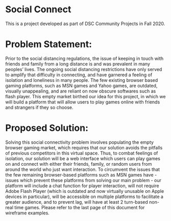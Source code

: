 # Social Connect
This is a project developed as part of DSC Community Projects in Fall 2020. 

# Problem Statement: 
Prior to the social distancing regulations, the issue of keeping in touch with friends and family from a long distance is and was prevalent in many peoples’ lives. The ongoing social distancing restrictions have only served to amplify that difficulty in connecting, and have garnered a feeling of isolation and loneliness in many people. The few existing browser based gaming platforms, such as MSN games and Yahoo games, are outdated, visually unappealing, and are reliant on now obscure softwares such as flash player. This empty market birthed our idea for this project, in which we will build a platform that will allow users to play games online with friends and strangers if they so choose.


# Proposed Solution:

Solving this social connectivity problem involves populating the empty browser gaming market, which requires that our solution avoids the pitfalls of previous competitors in this virtual space. Thus, to combat feelings of isolation, our solution will be a web interface which users can play games on and connect with either their friends, family, or random users from around the world who just want interaction. To circumvent the issues that the few remaining browser-based platforms such as MSN games have - issues which prevent these platforms from solving our main problem - our platform will include a chat function for player interaction, will not require Adobe Flash Player (which is outdated and now virtually unusable on Apple devices in particular), will be accessible on multiple platforms to facilitate a greater audience, and to prevent lag, will have at least 2 turn-based non-real time games. Please refer to the last page of this document for wireframe examples.
